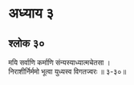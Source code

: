 # अध्याय ३

## श्लोक ३०

मयि सर्वाणि कर्माणि संन्यस्याध्यात्मचेतसा ।<br>निराशीर्निर्ममो भूत्वा युध्यस्व विगतज्वरः ॥ ३-३०॥<br><br>

